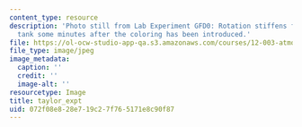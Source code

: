 ```yaml
---
content_type: resource
description: 'Photo still from Lab Experiment GFD0: Rotation stiffens fluids. Rotating
  tank some minutes after the coloring has been introduced.'
file: https://ol-ocw-studio-app-qa.s3.amazonaws.com/courses/12-003-atmosphere-ocean-and-climate-dynamics-fall-2008/072f08e828e719c27f765171e8c90f87_taylor_expt.jpg
file_type: image/jpeg
image_metadata:
  caption: ''
  credit: ''
  image-alt: ''
resourcetype: Image
title: taylor_expt
uid: 072f08e8-28e7-19c2-7f76-5171e8c90f87
---
```

